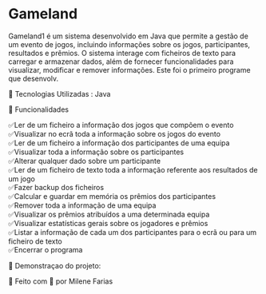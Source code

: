 # Gameland
Gameland1 é um sistema desenvolvido em Java que permite a gestão de um evento de jogos, incluindo informações sobre os jogos, participantes, resultados e prêmios. 
O sistema interage com ficheiros de texto para carregar e armazenar dados, além de fornecer funcionalidades para visualizar, modificar e remover informações.
Este foi o primeiro programe que desenvolv.


🚀 Tecnologias Utilizadas :
Java


📌 Funcionalidades

✅Ler de um ficheiro a informação dos jogos que compõem o evento   
✅Visualizar no ecrã toda a informação sobre os jogos do evento     
✅Ler de um ficheiro a informação dos participantes de uma equipa   
✅Visualizar toda a informação sobre os participantes   
✅Alterar qualquer dado sobre um participante    
✅Ler de um ficheiro de texto toda a informação referente aos resultados de um jogo  
✅Fazer backup dos ficheiros   
✅Calcular e guardar em memória os prêmios dos participantes   
✅Remover toda a informação de uma equipa   
✅Visualizar os prêmios atribuídos a uma determinada equipa    
✅Visualizar estatísticas gerais sobre os jogadores e prêmios   
✅Listar a informação de cada um dos participantes para o ecrã ou para um ficheiro de texto   
✅Encerrar o programa     

📸 Demonstraçao do projeto:

🚀 Feito com 💙 por Milene Farias
